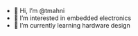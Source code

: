 - 👋 Hi, I’m @tmahni
- 👀 I’m interested in embedded electronics
- 🌱 I’m currently learning hardware design

<!---
tmahni/tmahni is a ✨ special ✨ repository because its `README.md` (this file) appears on your GitHub profile.
You can click the Preview link to take a look at your changes.
--->
